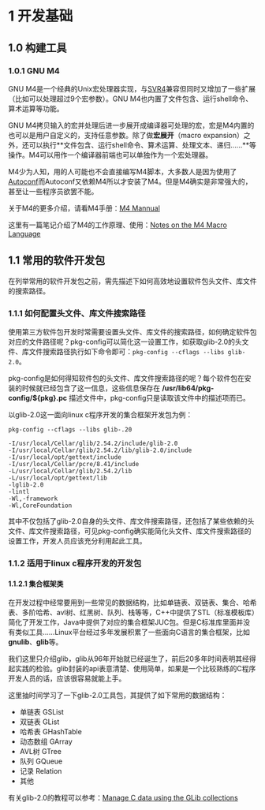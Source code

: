 # 1 开发基础

## 1.0 构建工具

### 1.0.1 GNU M4

GNU M4是一个经典的Unix宏处理器实现，与[SVR4](https://kb.iu.edu/d/agjs)兼容但同时又增加了一些扩展（比如可以处理超过9个宏参数）。GNU M4也内置了文件包含、运行shell命令、算术运算等功能。

GNU M4拷贝输入的宏并处理后进一步展开成编译器可处理的宏，宏是M4内置的也可以是用户自定义的，支持任意参数。除了做**宏展开**（macro expansion）之外，还可以执行**文件包含、运行shell命令、算术运算、处理文本、递归……**等操作。M4可以用作一个编译器前端也可以单独作为一个宏处理器。

M4少为人知，用的人可能也不会直接编写M4脚本，大多数人是因为使用了[Autoconf](https://en.wikipedia.org/wiki/Autoconf)而Autoconf又依赖M4所以才安装了M4。但是M4确实是非常强大的，甚至让一些程序员欲罢不能。

关于M4的更多介绍，请看M4手册：[M4 Mannual](https://www.gnu.org/savannah-checkouts/gnu/m4/manual/m4-1.4.18/html_node/index.html)

这里有一篇笔记介绍了M4的工作原理、使用：[Notes on the M4 Macro Language](http://mbreen.com/m4.html)


## 1.1 常用的软件开发包

在列举常用的软件开发包之前，需先描述下如何高效地设置软件包头文件、库文件的搜索路径。

### 1.1.1 如何配置头文件、库文件搜索路径

使用第三方软件包开发时常需要设置头文件、库文件的搜索路径，如何确定软件包对应的文件路径呢？pkg-config可以简化这一设置工作，如获取glib-2.0的头文件、库文件搜索路径执行如下命令即可：```pkg-config --cflags --libs glib-2.0```。

pkg-config是如何得知软件包的头文件、库文件搜索路径的呢？每个软件包在安装的时候就已经包含了这一信息，这些信息保存在 **/usr/lib64/pkg-config/${pkg}.pc** 描述文件中，pkg-config只是读取该文件中的描述项而已。

以glib-2.0这一面向linux c程序开发的集合框架开发包为例：

```
pkg-config --cflags --libs glib-.20

-I/usr/local/Cellar/glib/2.54.2/include/glib-2.0 
-I/usr/local/Cellar/glib/2.54.2/lib/glib-2.0/include 
-I/usr/local/opt/gettext/include 
-I/usr/local/Cellar/pcre/8.41/include 
-L/usr/local/Cellar/glib/2.54.2/lib 
-L/usr/local/opt/gettext/lib 
-lglib-2.0 
-lintl 
-Wl,-framework 
-Wl,CoreFoundation
```

其中不仅包括了glib-2.0自身的头文件、库文件搜索路径，还包括了某些依赖的头文件、库文件搜索路径，可见pkg-config确实能简化头文件、库文件搜索路径的设置工作，开发人员应该充分利用起此工具。

### 1.1.2 适用于linux c程序开发的开发包

#### 1.1.2.1 集合框架类

在开发过程中经常要用到一些常见的数据结构，比如单链表、双链表、集合、哈希表、多阶哈希、avl树、红黑树、队列、栈等等，C++中提供了STL（标准模板库）简化了开发工作，Java中提供了对应的集合框架JUC包。但是C标准库里面并没有类似工具……Linux平台经过多年发展积累了一些面向C语言的集合框架，比如**gnulib**、**glib**等。

我们这里只介绍glib，glib从96年开始就已经诞生了，前后20多年时间表明其经得起实践的检验。glib封装的api表意清楚、使用简单，如果是一个比较熟练的C程序开发人员的话，应该很容易就能上手。

这里抽时间学习了一下glib-2.0工具包，其提供了如下常用的数据结构：

- 单链表 GSList
- 双链表 GList
- 哈希表 GHashTable
- 动态数组 GArray
- AVL树 GTree
- 队列 GQueue
- 记录 Relation
- 其他

有关glib-2.0的教程可以参考：[Manage C data using the GLib collections](https://www.ibm.com/developerworks/linux/tutorials/l-glib/)


